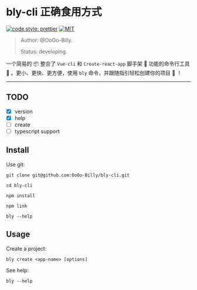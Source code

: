 # bly-cli 正确食用方式

[![code style: prettier](https://img.shields.io/badge/code_style-prettier-ff69b4.svg?style=flat-square)](https://github.com/prettier/prettier)
[![MIT](https://img.shields.io/badge/license-MIT-000000.svg)](https://github.com/vuejs/vue-cli/blob/dev/LICENSE)

> Author: @OoOo-Billy.
>
> Status: developing.

一个简易的 📦 整合了 `Vue-cli` 和 `Create-react-app` 脚手架 🔨 功能的命令行工具 🔧 。更小、更快、更方便，使用 `bly` 命令，并跟随指引轻松创建你的项目 👏 ！

---

## TODO

- [x] version
- [x] help
- [ ] create
- [ ] typescript support

## Install

Use git:

```
git clone git@github.com:OoOo-Billy/bly-cli.git

cd bly-cli

npm install

npm link

bly --help
```

<!-- Use npm:
```
npm install -g bly-cli

bly --help
``` -->

## Usage

Create a project:

```
bly create <app-name> [options]
```

See help:

```
bly --help
```
